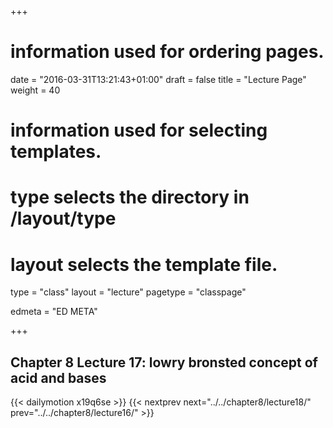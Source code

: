 +++
# information used for ordering pages.
date = "2016-03-31T13:21:43+01:00"
draft = false
title = "Lecture Page"
weight = 40

# information used for selecting templates.
# type selects the directory in /layout/type
# layout selects the template file.

type   = "class"
layout = "lecture"
pagetype = "classpage"





edmeta = "ED META"

+++
## Chapter 8 Lecture 17: lowry bronsted concept of acid and bases
{{< dailymotion x19q6se >}}
{{< nextprev next="../../chapter8/lecture18/"     prev="../../chapter8/lecture16/"  >}}

